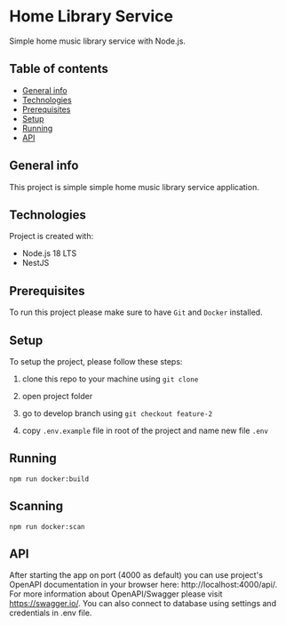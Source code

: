 # Home Library Service

Simple home music library service with Node.js.

## Table of contents

- [General info](#general-info)
- [Technologies](#technologies)
- [Prerequisites](#prerequisites)
- [Setup](#setup)
- [Running](#running)
- [API](#api)

## General info

This project is simple simple home music library service application.

## Technologies

Project is created with:

- Node.js 18 LTS
- NestJS

## Prerequisites

To run this project please make sure to have `Git` and `Docker` installed.

## Setup

To setup the project, please follow these steps:

1. clone this repo to your machine using `git clone`

2. open project folder

3. go to develop branch using `git checkout feature-2`

4. copy `.env.example` file in root of the project and name new file `.env`

## Running

```
npm run docker:build
```

## Scanning

```
npm run docker:scan
```

## API

After starting the app on port (4000 as default) you can use project's OpenAPI documentation in your browser here: http://localhost:4000/api/.
For more information about OpenAPI/Swagger please visit https://swagger.io/.
You can also connect to database using settings and credentials in .env file.
